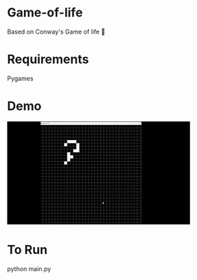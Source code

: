 # Game-of-life
Based on Conway's Game of life  🏁

# Requirements 
Pygames 

# Demo
![demo](https://github.com/WhizASh/Game-of-life/blob/main/demo.gif)

# To Run
python main.py
